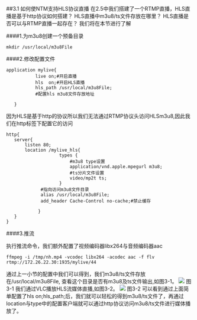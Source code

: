 ##3.1 如何使NTM支持HLS协议直播
在2.5中我们搭建了一个RTMP直播，HLS直播是基于http协议如何搭建？
HLS直播中m3u8/ts文件存放在哪里？
HLS直播是否可以与RTMP直播一起存在？
我们将在本节进行了解

####1.为m3u8创建一个预备目录
```
mkdir /usr/local/m3u8File
```
####2.修改配置文件
``` 
application mylive{
           live on;#开启直播 
           hls  on;#开启HLS直播 
           hls_path /usr/local/m3u8File;
           #配置hls m3u8文件存放地址    
                
   }

```
因为HLS是基于http的协议所以我们无法通过RTMP协议头访问HLSm3u8,因此我们在http标签下配置它的访问
```
http{
   server{
       listen 80;
       location /mylive_hls{
                    types {
                        #m3u8 type设置
                        application/vnd.apple.mpegurl m3u8;
                        #ts分片文件设置
                        video/mp2t ts;
                    }  
    		 #指向访问m3u8文件目录
    		 alias /usr/local/m3u8File;
             add_header Cache-Control no-cache;#禁止缓存
    		     
            } 
   }
}
```
####3.推流

执行推流命令，我们额外配置了视频编码器libx264与音频编码器aac
```
ffmpeg -i /tmp/nh.mp4 -vcodec libx264 -acodec aac -f flv rtmp://172.26.22.30:1935/mylive/44
```
通过上一小节的配置中我们可以得到，我们m3u8/ts文件存放在/usr/local/m3u8File,
查看这个目录是否有m3u8及ts文件输出,如图3-1。
![](/assets/微信截图_20180125092834.png)
图3-1
我们通过VLC播放HLS流媒体直播,如图3-2。
![](/assets/微信截图_20180125093430.png)
图3-2
可以看到通过上面简单配置了hls on;hls_path;后，我们就可以轻松的得到m3u8/ts文件了，再通过location与type中的配置客户端就可以通过http协议访问m3u8/ts文件进行媒体播放了。
